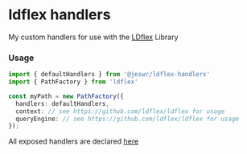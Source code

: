 # ldflex handlers
My custom handlers for use with the [LDflex](https://github.com/ldflex/ldflex) Library

### Usage

```ts
import { defaultHandlers } from '@jeswr/ldflex-handlers'
import { PathFactory } from 'ldflex'

const myPath = new PathFactory({
  handlers: defaultHandlers,
  context: // see https://github.com/ldflex/ldflex for usage
  queryEngine: // see https://github.com/ldflex/ldflex for usage
});
```

All exposed handlers are declared [here](https://github.com/jeswr/ldflex-handlers/blob/main/lib/handlers/allHandlers.ts)

